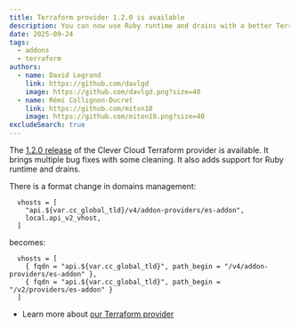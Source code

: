 ```yaml
---
title: Terraform provider 1.2.0 is available
description: You can now use Ruby runtime and drains with a better Terraform provider experience
date: 2025-09-24
tags:
  - addons
  - terraform
authors:
  - name: David Legrand
    link: https://github.com/davlgd
    image: https://github.com/davlgd.png?size=40
  - name: Rémi Collignon-Ducret
    link: https://github.com/miton18
    image: https://github.com/miton18.png?size=40
excludeSearch: true
---
```


The [1.2.0 release](https://github.com/CleverCloud/terraform-provider-clevercloud/releases/tag/v1.2.0) of the Clever Cloud Terraform provider is available. It brings multiple bug fixes with some cleaning. It also adds support for Ruby runtime and drains.

There is a format change in domains management:
```
  vhosts = [
    "api.${var.cc_global_tld}/v4/addon-providers/es-addon",
    local.api_v2_vhost,
  ]
```

becomes:
```
  vhosts = [
    { fqdn = "api.${var.cc_global_tld}", path_begin = "/v4/addon-providers/es-addon" },
    { fqdn = "api.${var.cc_global_tld}", path_begin = "/v2/providers/es-addon" }
  ]
```

* Learn more about [our Terraform provider](https://registry.terraform.io/providers/CleverCloud/clevercloud/latest/docs)

